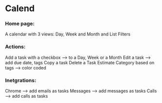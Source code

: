 # Calend

### Home page:

A calendar with 3 views: Day, Week and Month and List
Filters

### Actions:

Add a task with a checkbox --> to a Day, Week or a Month
Edit a task --> add due date, tags
Copy a task
Delete a Task 
Estimate 
Category based on tags --> color coded 

### Inetgrations:

Chrome --> add emails as tasks
Messages --> add messages as tasks
Calls --> add calls as tasks
